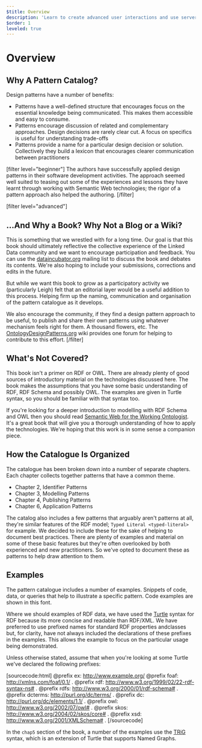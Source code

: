 ```yaml
---
$title: Overview
description: 'Learn to create advanced user interactions and use server content.'
$order: 1
leveled: true
---
```


# Overview

## Why A Pattern Catalog?

Design patterns have a number of benefits:

  * Patterns have a well-defined structure that encourages focus on the essential knowledge being communicated. This makes them accessible and easy to consume.
  * Patterns encourage discussion of related and complementary approaches. Design decisions are rarely clear cut. A focus on specifics is useful for understanding trade-offs
  * Patterns provide a name for a particular design decision or solution. Collectively they build a lexicon that encourages clearer communication between practitioners

[filter level="beginner"]
The authors have successfully applied design patterns in their software development activities. The approach seemed well suited to teasing out some of the experiences and lessons they have learnt through working with Semantic Web technologies; the rigor of a pattern approach also helped the authoring.
[/filter]

[filter level="advanced"]
## ...And Why a Book? Why Not a Blog or a Wiki?

This is something that we wrestled with for a long time. Our goal is that this book should ultimately reflective the collective experience of the Linked Data community and we want to encourage participation and feedback. You can use the [dataincubator.org](http://dataincubator.org/) mailing list to discuss the book and debates its contents. We're also hoping to include your submissions, corrections and edits in the future.

But while we want this book to grow as a participatory activity we (particularly Leigh) felt that an editorial layer would be a useful addition to this process. Helping firm up the naming, communication and organisation of the pattern catalogue as it develops.

We also encourage the community, if they find a design pattern approach to be useful, to publish and share their own patterns using whatever mechanism feels right for them. A thousand flowers, etc. The [OntologyDesignPatterns.org](http://ontologydesignpatterns.org/) wiki provides one forum for helping to contribute to this effort.
[/filter]

## What's Not Covered?

This book isn't a primer on RDF or OWL. There are already plenty of good sources of introductory material on the technologies discussed here. The book makes the assumptions that you have some basic understanding of RDF, RDF Schema and possibly OWL. The examples are given in Turtle syntax, so you should be familiar with that syntax too.

If you're looking for a deeper introduction to modelling with RDF Schema and OWL then you should read [Semantic Web for the Working
Ontologist](http://workingontologist.org/). It's a great book that will give you a thorough understanding of how to apply the technologies. We're hoping that this work is in some sense a companion piece.

## How the Catalogue Is Organized

The catalogue has been broken down into a number of separate chapters. Each chapter collects together patterns that have a
common theme.

  -  Chapter 2, Identifier Patterns
  -  Chapter 3, Modelling Patterns
  -  Chapter 4, Publishing Patterns
  -  Chapter 6, Application Patterns

The catalog also includes a few patterns that arguably aren't patterns at all, they're similar features of the RDF model; `Typed Literal <typed-literal>` for example. We decided to include these for the sake of helping to document best practices. There are plenty of examples and material on some of these basic features but they're often overlooked by both experienced and new practitioners. So we've opted to document these as patterns to help draw attention to them.

## Examples

The pattern catalogue includes a number of examples. Snippets of code, data, or queries that help to illustrate a specific pattern.
Code examples are shown in this font.

Where we should examples of RDF data, we have used the [Turtle](http://www.w3.org/TeamSubmission/turtle/) syntax for RDF because its more concise and readable than RDF/XML. We have preferred to use prefixed names for standard RDF properties andclasses but, for clarity, have not always included the declarations of these prefixes in the examples. This allows the example to focus on the particular usage being demonstrated.

Unless otherwise stated, assume that when you're looking at some Turtle we've declared the following prefixes:

[sourcecode:html]
   @prefix ex: <http://www.example.org/>
   @prefix foaf: <http://xmlns.com/foaf/0.1/> .
   @prefix rdf: <http://www.w3.org/1999/02/22-rdf-syntax-ns#> .
   @prefix rdfs: <http://www.w3.org/2000/01/rdf-schema#> .
   @prefix dcterms: <http://purl.org/dc/terms/> .
   @prefix dc: <http://purl.org/dc/elements/1.1/> .
   @prefix owl: <http://www.w3.org/2002/07/owl#> .
   @prefix skos: <http://www.w3.org/2004/02/skos/core#> .
   @prefix xsd: <http://www.w3.org/2001/XMLSchema#> .
[/sourcecode]

In the `chap5` section of the book, a number of the examples use the [TRiG](http://www4.wiwiss.fu-berlin.de/bizer/trig/) syntax, which is an extension of Turtle that supports Named Graphs.
